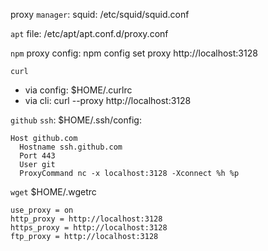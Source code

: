 proxy `manager`: squid: /etc/squid/squid.conf

`apt` file: /etc/apt/apt.conf.d/proxy.conf

`npm` proxy config: npm config  set proxy http://localhost:3128

`curl`
- via config: $HOME/.curlrc
- via cli: curl --proxy http://localhost:3128

`github` `ssh`: $HOME/.ssh/config: 
```
Host github.com
  Hostname ssh.github.com
  Port 443
  User git
  ProxyCommand nc -x localhost:3128 -Xconnect %h %p
```

`wget` $HOME/.wgetrc
```
use_proxy = on
http_proxy = http://localhost:3128
https_proxy = http://localhost:3128
ftp_proxy = http://localhost:3128
```

